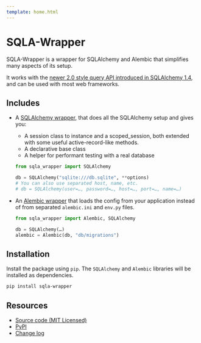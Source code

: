```yaml
---
template: home.html
---
```

# SQLA-Wrapper

SQLA-Wrapper is a wrapper for SQLAlchemy and Alembic that simplifies many aspects of its setup.

It works with the [newer 2.0 style query API introduced in SQLAlchemy 1.4](https://docs.sqlalchemy.org/en/14/glossary.html#term-2.0-style), and can be used with most web frameworks.

## Includes

- A [SQLAlchemy wrapper](sqlalchemy-wrapper), that does all the SQLAlchemy setup and gives you:
    - A session class to instance and a scoped_session, both extended with some useful active-record-like methods.
    - A declarative base class
    - A helper for performant testing with a real database

    ```python
    from sqla_wrapper import SQLAlchemy

    db = SQLAlchemy("sqlite:///db.sqlite", **options)
    # You can also use separated host, name, etc.
    # db = SQLAlchemy(user=…, password=…, host=…, port=…, name=…)
    ```

- An [Alembic wrapper](alembic-wrapper) that loads the config from your application instead of from separated `alembic.ini` and `env.py` files.

    ```python
    from sqla_wrapper import Alembic, SQLAlchemy

    db = SQLAlchemy(…)
    alembic = Alembic(db, "db/migrations")
    ```

## Installation

Install the package using `pip`. The `SQLAlchemy` and `Alembic` libraries will be installed as dependencies.

```bash
pip install sqla-wrapper
```

## Resources

- [Source code (MIT Licensed)](https://github.com/jpsca/sqla-wrapper)
- [PyPI](https://pypi.org/project/sqla-wrapper/)
- [Change log](https://github.com/jpsca/sqla-wrapper/releases)
